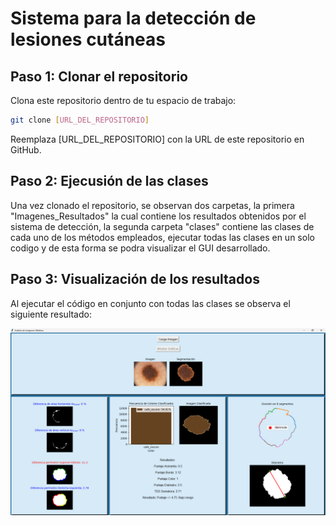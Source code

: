 # Sistema para la detección de lesiones cutáneas
## Paso 1: Clonar el repositorio
Clona este repositorio dentro de tu espacio de trabajo:
```bash
git clone [URL_DEL_REPOSITORIO]
```
Reemplaza [URL_DEL_REPOSITORIO] con la URL de este repositorio en GitHub.

## Paso 2: Ejecusión de las clases 
Una vez clonado el repositorio, se observan dos carpetas, la primera "Imagenes_Resultados" la cual contiene los resultados obtenidos por el sistema de detección, la segunda carpeta "clases" contiene las clases de cada uno de los métodos empleados, ejecutar todas las clases en un solo codigo y de esta forma se podra visualizar el GUI desarrollado.

## Paso 3: Visualización de los resultados

Al ejecutar el código en conjunto con todas las clases se observa el siguiente resultado:

![Interfaz GUI](Imagenes_Resultados/interfaz_4.png)
